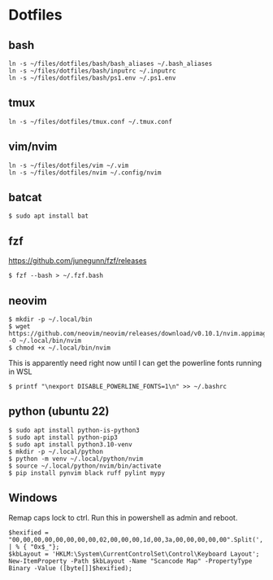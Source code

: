 # Dotfiles

## bash

```
ln -s ~/files/dotfiles/bash/bash_aliases ~/.bash_aliases
ln -s ~/files/dotfiles/bash/inputrc ~/.inputrc
ln -s ~/files/dotfiles/bash/ps1.env ~/.ps1.env
```

## tmux

```
ln -s ~/files/dotfiles/tmux.conf ~/.tmux.conf
```

## vim/nvim

```
ln -s ~/files/dotfiles/vim ~/.vim
ln -s ~/files/dotfiles/nvim ~/.config/nvim
```

## batcat

```
$ sudo apt install bat
```

## fzf
https://github.com/junegunn/fzf/releases

```
$ fzf --bash > ~/.fzf.bash
```

## neovim


```
$ mkdir -p ~/.local/bin
$ wget https://github.com/neovim/neovim/releases/download/v0.10.1/nvim.appimage -O ~/.local/bin/nvim
$ chmod +x ~/.local/bin/nvim
```

This is apparently need right now until I can get the powerline fonts running
in WSL

```
$ printf "\nexport DISABLE_POWERLINE_FONTS=1\n" >> ~/.bashrc
```


## python (ubuntu 22)

```
$ sudo apt install python-is-python3
$ sudo apt install python-pip3
$ sudo apt install python3.10-venv
$ mkdir -p ~/.local/python
$ python -m venv ~/.local/python/nvim
$ source ~/.local/python/nvim/bin/activate
$ pip install pynvim black ruff pylint mypy
```

## Windows

Remap caps lock to ctrl.  Run this in powershell as admin and reboot.

```
$hexified = "00,00,00,00,00,00,00,00,02,00,00,00,1d,00,3a,00,00,00,00,00".Split(',') | % { "0x$_"};
$kbLayout = 'HKLM:\System\CurrentControlSet\Control\Keyboard Layout';
New-ItemProperty -Path $kbLayout -Name "Scancode Map" -PropertyType Binary -Value ([byte[]]$hexified);
```

